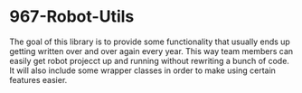 # 967-Robot-Utils
The goal of this library is to provide some functionality that usually ends up getting written over and over again every year.  This way team members can easily get robot projecct up and running without rewriting a bunch of code.  It will also include some wrapper classes in order to make using certain features easier.
